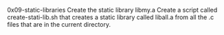0x09-static-libraries
Create the static library libmy.a
Create a script called create-stati-lib.sh that creates a static library called liball.a from all the .c files that are in the current directory.

